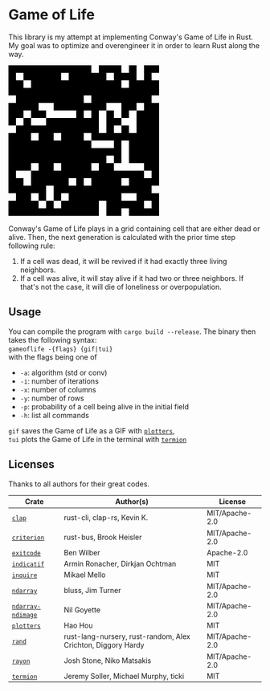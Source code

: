 # Game of Life
This library is my attempt at implementing Conway's Game of Life in Rust. My goal was to optimize and overengineer it in order to learn Rust along the way.

![Game of Life demo](demo.gif)

Conway's Game of Life plays in a grid containing cell that are either dead or alive. Then, the next generation is calculated with the prior time step following rule:
1. If a cell was dead, it will be revived if it had exactly three living neighbors.
2. If a cell was alive, it will stay alive if it had two or three neighbors. If that's not the case, it will die of loneliness or overpopulation.

## Usage
You can compile the program with `cargo build --release`. The binary then takes the following syntax:  
```gameoflife -{flags} {gif|tui}```  
with the flags being one of
- `-a`: algorithm (std or conv)
- `-i`: number of iterations
- `-x`: number of columns
- `-y`: number of rows
- `-p`: probability of a cell being alive in the initial field
- `-h`: list all commands  

`gif` saves the Game of Life as a GIF with [`plotters`](https://docs.rs/plotters/latest/plotters/),  
`tui` plots the Game of Life in the terminal with [`termion`](https://crates.io/crates/termion)

## Licenses  
Thanks to all authors for their great codes.

| Crate                                                         | Author(s)                                                    | License        |
| ------------------------------------------------------------- | ------------------------------------------------------------ | -------------- |
| [`clap`](https://crates.io/crates/clap)                       | rust-cli, clap-rs, Kevin K.                                  | MIT/Apache-2.0 |
| [`criterion`](https://crates.io/crates/criterion)             | rust-bus, Brook Heisler                                      | MIT/Apache-2.0 |
| [`exitcode`](https://crates.io/crates/exitcode)               | Ben Wilber                                                   | Apache-2.0     |
| [`indicatif`](https://crates.io/crates/indicatif)             | Armin Ronacher, Dirkjan Ochtman                              | MIT            |
| [`inquire`](https://crates.io/crates/inquire)                 | Mikael Mello                                                 | MIT            |
| [`ndarray`](https://crates.io/crates/ndarray)                 | bluss, Jim Turner                                            | MIT/Apache-2.0 |
| [`ndarray-ndimage`](https://crates.io/crates/ndarray-ndimage) | Nil Goyette                                                  | MIT/Apache-2.0 |
| [`plotters`](https://crates.io/crates/plotters)               | Hao Hou                                                      | MIT            |
| [`rand`](https://crates.io/crates/rand)                       | rust-lang-nursery, rust-random, Alex Crichton, Diggory Hardy | MIT/Apache-2.0 |
| [`rayon`](https://crates.io/crates/rayon)                     | Josh Stone, Niko Matsakis                                    | MIT/Apache-2.0 |
| [`termion`](https://crates.io/crates/termion)                 | Jeremy Soller, Michael Murphy, ticki                         | MIT            |
